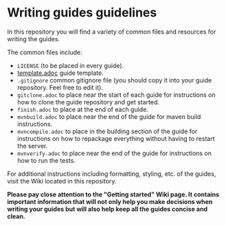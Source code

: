 # Writing guides guidelines
In this repository you will find a variety of common files and resources for writing the guides.

The common files include:
- `LICENSE` (to be placed in every guide).
- [template.adoc](https://github.com/OpenLiberty/draft-guides-template#appendix-a-a-template-readmeadoc) guide template.
- `.gitignore` common gitignore file (you should copy it into your guide repository. Feel free to edit it).
- `gitclone.adoc` to place near the start of each guide for instructions on how to clone the guide repository and get started.
- `finish.adoc` to place at the end of each guide.
- `mvnbuild.adoc` to place near the end of the guide for maven build instructions.
- `mvncompile.adoc` to place in the building section of the guide for instructions on how to repackage everything
without having to restart the server.
- `mvnverify.adoc` to place near the end of the guide for instructions on how to run the tests.

For additional instructions including formatting, styling, etc. of the guides, visit the Wiki located in this repository.

**Please pay close attention to the "Getting started" Wiki page. It contains important information that will not only help you make decisions when writing your guides but will also help keep all the guides concise and clean.**
